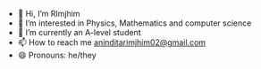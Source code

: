 - 👋 Hi, I’m RImjhim
- 👀 I’m interested in Physics, Mathematics and computer science
- 🌱 I’m currently an A-level student
- 📫 How to reach me aninditarimjhim02@gmail.com
- 😄 Pronouns: he/they

<!---
rimjhim0209/rimjhim0209 is a ✨ special ✨ repository because its `README.md` (this file) appears on your GitHub profile.
You can click the Preview link to take a look at your changes.
--->
